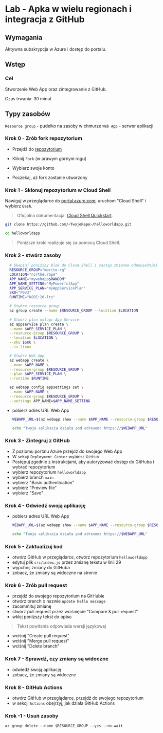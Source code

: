 # Lab - Apka w wielu regionach i integracja z GitHub

## Wymagania

Aktywna subskrypcja w Azure i dostęp do portalu.

## Wstęp

### Cel

Stworzenie Web App oraz zintegrowanie z GitHub.

Czas trwania: 30 minut

## Typy zasobów

`Resource group` - pudełko na zasoby w chmurze
`Web App` - serwer aplikacji


### Krok 0 - Zrób fork repozytorium

- Przejdź do [repozytorium](https://github.com/wguzik/helloworldapp)

- Kliknij `Fork` (w prawym górnym rogu)

- Wybierz swoje konto

- Poczekaj, aż fork zostanie utworzony

### Krok 1 - Sklonuj repozytorium w Cloud Shell

Nawiguj w przeglądarce do [portal.azure.com](https://portal.azure.com), uruchom "Cloud Shell" i wybierz `Bash`.

> Oficjalna dokumentacja: [Cloud Shell Quickstart](https://github.com/MicrosoftDocs/azure-docs/blob/main/articles/cloud-shell/quickstart.md).

```bash
git clone https://github.com/<TwojeRepo>/helloworldapp.git

cd helloworldapp
```

> Poniższe kroki realizuje się za pomocą Cloud Shell.

### Krok 2 - stwórz zasoby

  ```bash
    # Skopiuj poniższy blok do Cloud Shell i zastąp zmienne odpowiednimi wartościami, potwierdź enterem
    RESOURCE_GROUP="merito-rg"
    LOCATION="northeurope"
    APP_NAME="mywebapp$RANDOM"
    APP_NAME_SETTING="MyPowerfulApp"
    APP_SERVICE_PLAN="myAppServicePlan"
    SKU="P0v3"
    RUNTIME="NODE:20-lts"

    # Stwórz resource group
    az group create --name $RESOURCE_GROUP --location $LOCATION
    
    # Stwórz plan usługi App Service
    az appservice plan create \
    --name $APP_SERVICE_PLAN \
    --resource-group $RESOURCE_GROUP \
    --location $LOCATION \
    --sku $SKU \
    --is-linux

    # Stwórz Web App
    az webapp create \
    --name $APP_NAME \
    --resource-group $RESOURCE_GROUP \
    --plan $APP_SERVICE_PLAN \
    --runtime $RUNTIME

    az webapp config appsettings set \
    --name $APP_NAME \
    --resource-group $RESOURCE_GROUP \
    --settings APP_NAME=$APP_NAME_SETTING
  ```

- pobierz adres URL Web App

  ```bash
  WEBAPP_URL=$(az webapp show --name $APP_NAME --resource-group $RESOURCE_GROUP --query "defaultHostName" -o tsv)

  echo "Twoja aplikacja działa pod adresem: https://$WEBAPP_URL"
  ```

### Krok 3 - Zintegruj z GitHub

- Z poziomu portalu Azure przejdź do swojego Web App
- W sekcji `Deployment Center` wybierz `GitHub`
- Postępuj zgodnie z instrukcjami, aby autoryzować dostęp do GitHuba i wybrać repozytorium
- wybierz repozytorium `helloworldapp`
- wybierz branch `main`
- wybierz "Basic authentication"
- wybierz "Preview file"
- wybierz "Save"

### Krok 4 - Odwiedź swoją aplikację

- pobierz adres URL Web App
  ```bash
  WEBAPP_URL=$(az webapp show --name $APP_NAME --resource-group $RESOURCE_GROUP --query "defaultHostName" -o tsv)
  
  echo "Twoja aplikacja działa pod adresem: https://$WEBAPP_URL"
  ```

### Krok 5 - Zaktualizuj kod

- otwórz GitHub w przeglądarce, otwórz repozytorium `helloworldapp`
- edytuj plik `src/index.js` przez zmianę tekstu w linii 29
- wypchnij zmiany do GitHuba
- zobacz, że zmiany są widoczne na stronie

### Krok 6 - Zrób pull request

- przejdź do swojego repozytorium na GitHubie
- otwórz branch o nazwie `update hello message`
- zacommituj zmianę
- stwórz pull request przez wciśnięcie "Compare & pull request"
- wklej poniższy tekst do opisu

> Tekst powitania odpowiada wersji językowej 

- wciśnij "Create pull request"
- wciśnij "Merge pull request"
- wciśnij "Delete branch"

### Krok 7 - Sprawdź, czy zmiany są widoczne

- odwiedź swoją aplikację
- zobacz, że zmiany są widoczne

### Krok 8 - GitHub Actions

- otwórz GitHub w przeglądarce, przejdź do swojego repozytorium
- w sekcji `Actions` obejrzyj, jak działa GitHub Actions

### Krok -1 - Usuń zasoby

```
az group delete --name $RESOURCE_GROUP --yes --no-wait
```
